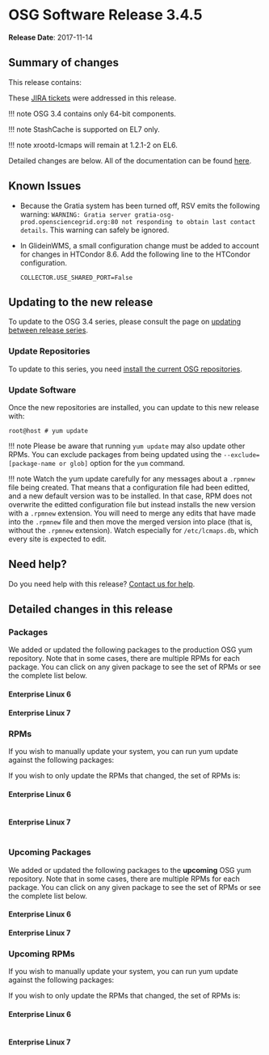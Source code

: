 OSG Software Release 3.4.5
==========================

**Release Date**: 2017-11-14

Summary of changes
------------------

This release contains:


These [JIRA tickets](https://jira.opensciencegrid.org/issues/?jql=project%20%3D%20SOFTWARE%20AND%20fixVersion%20%3D%203.4.5%20ORDER%20BY%20priority%20DESC%2C%20key%20DESC) were addressed in this release.

!!! note
    OSG 3.4 contains only 64-bit components.

!!! note
    StashCache is supported on EL7 only.

!!! note
    xrootd-lcmaps will remain at 1.2.1-2 on EL6.

Detailed changes are below. All of the documentation can be found [here](../../).

Known Issues
------------

-   Because the Gratia system has been turned off, RSV emits the following warning: `WARNING: Gratia server gratia-osg-prod.opensciencegrid.org:80 not responding to obtain last contact details`. This warning can safely be ignored.
-   In GlideinWMS, a small configuration change must be added to account for changes in HTCondor 8.6. Add the following line to the HTCondor configuration.

        COLLECTOR.USE_SHARED_PORT=False

Updating to the new release
---------------------------

To update to the OSG 3.4 series, please consult the page on [updating between release series](../release_series).

### Update Repositories

To update to this series, you need [install the current OSG repositories](../../common/yum#install-osg-repositories).

### Update Software

Once the new repositories are installed, you can update to this new release with:

``` console
root@host # yum update
```

!!! note
    Please be aware that running `yum update` may also update other RPMs. You can exclude packages from being updated using the `--exclude=[package-name or glob]` option for the `yum` command.

!!! note
    Watch the yum update carefully for any messages about a `.rpmnew` file being created. That means that a configuration file had been editted, and a new default version was to be installed. In that case, RPM does not overwrite the editted configuration file but instead installs the new version with a `.rpmnew` extension. You will need to merge any edits that have made into the `.rpmnew` file and then move the merged version into place (that is, without the `.rpmnew` extension). Watch especially for `/etc/lcmaps.db`, which every site is expected to edit.

Need help?
----------

Do you need help with this release? [Contact us for help](../../common/help).

Detailed changes in this release
--------------------------------

### Packages

We added or updated the following packages to the production OSG yum repository. Note that in some cases, there are multiple RPMs for each package. You can click on any given package to see the set of RPMs or see the complete list below.

#### Enterprise Linux 6


#### Enterprise Linux 7


### RPMs

If you wish to manually update your system, you can run yum update against the following packages:


If you wish to only update the RPMs that changed, the set of RPMs is:

#### Enterprise Linux 6

``` file
```

#### Enterprise Linux 7

``` file
```

### Upcoming Packages

We added or updated the following packages to the **upcoming** OSG yum repository. Note that in some cases, there are multiple RPMs for each package. You can click on any given package to see the set of RPMs or see the complete list below.

#### Enterprise Linux 6


#### Enterprise Linux 7


### Upcoming RPMs

If you wish to manually update your system, you can run yum update against the following packages:


If you wish to only update the RPMs that changed, the set of RPMs is:

#### Enterprise Linux 6

``` file
```

#### Enterprise Linux 7

``` file
```

